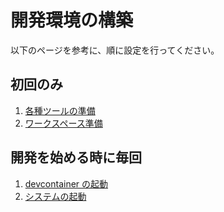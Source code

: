 # 開発環境の構築

以下のページを参考に、順に設定を行ってください。

## 初回のみ

1. [各種ツールの準備](./prepare-tools)
1. [ワークスペース準備](./prepare-workspace)

## 開発を始める時に毎回

1. [devcontainer の起動](./launch-devcontainer)
1. [システムの起動](./launch-system)
